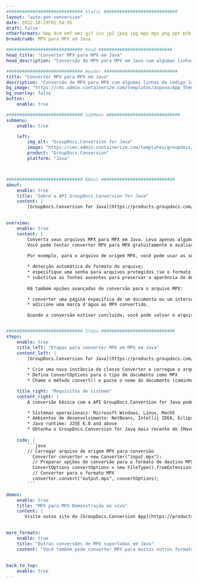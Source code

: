 ```yaml
---
############################# Static ############################
layout: "auto-gen-conversion"
date: 2022-10-29T02:54:55
draft: false
otherformats: bmp dcm emf emz gif ico jp2 jpeg jpg mpp mpx png ppt psb psd svg svgz tga tif tiff webp wmf wmz xer
breadcrumb: MPX para MPX em Java

############################# Head ############################
head_title: "Converter MPX para MPX em Java"
head_description: "Conversão de MPX para MPX em Java com algumas linhas de código. Converta mais de 160 formatos de arquivo usando a API de conversão de documentos do GroupDocs para Java"

############################# Header ############################
title: "Converter MPX para MPX em Java"
description: "Conversão de MPX para MPX com algumas linhas de código Java"
bg_image: "https://cms.admin.containerize.com/templates/aspose/App_Themes/V3/images/bg/header1.png"
bg_overlay: false
button:
    enable: true

############################# SubMenu ############################
submenu:
    enable: true

    left:
        img_alt: "GroupDocs.Conversion for Java"
        image: "https://cms.admin.containerize.com/templates/groupdocs/images/product-logos/90x90-noborder/groupdocs-conversion-java.png"
        product: "GroupDocs.Conversion"
        platform: "Java"



############################# About ############################
about:
    enable: true
    title: "Sobre a API GroupDocs.Conversion for Java"
    content: |
        [GroupDocs.Conversion for Java](https://products.groupdocs.com/conversion/java/) é uma API avançada de conversão de formato de arquivo para conversão entre formatos populares de imagem e documento, como Microsoft Office, OpenDocument, PDF, HTML, e-mail, CAD. e muito mais com apenas algumas linhas de código. A API nativa detecta automaticamente os formatos dos documentos originais e oferece muitas opções para personalizar os documentos convertidos. Juntamente com a função de extrair informações de um documento, ele também suporta o armazenamento em cache dos resultados da conversão para o disco local por padrão. No entanto, qualquer tipo de armazenamento em cache pode ser suportado pela implementação das interfaces apropriadas - Amazon S3, Dropbox, Google Drive, Windows Azure, Reddis ou quaisquer outras.
    

overview:
    enable: true
    content: |
        Converta seus arquivos MPX para MPX em Java. Leva apenas algumas linhas de código Java em qualquer plataforma de sua escolha, como Windows, Linux, macOS.
        Você pode tentar converter MPX para MPX gratuitamente e avaliar a qualidade dos resultados da conversão. Junto com scripts de conversão de arquivo simples, você pode tentar opções mais sofisticadas para carregar o arquivo de origem MPX e armazenar a saída MPX. 
        
        Por exemplo, para o arquivo de origem MPX, você pode usar as seguintes opções de carregamento:

        * detecção automática do formato do arquivo;
        * especifique uma senha para arquivos protegidos (se o formato de arquivo for compatível);
        * substitua as fontes ausentes para preservar a aparência do documento.
        
        Há também opções avançadas de conversão para o arquivo MPX:

        * converter uma página específica de um documento ou um intervalo de páginas;
        * adicione uma marca d'água ao MPX convertido.

        Quando a conversão estiver concluída, você pode salvar o arquivo MPX no caminho do arquivo local ou em qualquer armazenamento de terceiros, como FTP, Amazon S3, Google Drive, Dropbox etc. Observe - para converter MPX para MPX, você não precisa instalar nenhum software adicional, como MS Office, Open Office, Adobe Acrobat Reader etc.


############################# Steps ############################
steps:
    enable: true
    title_left: "Etapas para converter MPX em MPX em Java"
    content_left: |
        [GroupDocs.Conversion for Java](https://products.groupdocs.com/conversion/java/) permite que os desenvolvedores convertam facilmente o arquivo MPX para MPX com algumas linhas de código.
        
        * Crie uma nova instância da classe Converter e carregue o arquivo MPX com o caminho completo
        * Defina ConvertOptions para o tipo de documento como MPX
        * Chame o método convert() e passe o nome do documento (caminho completo) e formato (MPX) como parâmetro

    title_right: "Requisitos de sistema"
    content_right: |
        A conversão básica com a API GroupDocs.Conversion for Java pode ser feita com apenas algumas linhas de código. Nossas APIs são suportadas em todas as principais plataformas e sistemas operacionais. Antes de executar o código abaixo, certifique-se de ter os seguintes pré-requisitos instalados em seu sistema.

        * Sistemas operacionais: Microsoft Windows, Linux, MacOS
        * Ambientes de desenvolvimento: NetBeans, Intellij IDEA, Eclipse, etc.
        * Java runtime: J2SE 6.0 and above
        * Obtenha o GroupDocs.Conversion for Java mais recente de [Maven](https://repository.groupdocs.com/webapp/#/artifacts/browse/tree/General/repo/com/groupdocs/groupdocs-conversion)
         
    code: |
        ```java    
        // Carregar arquivo de origem MPX para conversão
          Converter converter = new Converter("input.mpx");
          // Preparar opções de conversão para o formato de destino MPX
          ConvertOptions convertOptions = new FileType().fromExtension("mpx").getConvertOptions();
          // Converter para o formato MPX
          converter.convert("output.mpx", convertOptions);
        ```

demos:
    enable: true
    title: "MPX para MPX Demonstração ao vivo"
    content: |
       Visite nosso site do [GroupDocs.Conversion App](https://products.groupdocs.app/conversion/family) e experimente a conversão de MPX para MPX agora. A demonstração gratuita tem os seguintes benefícios
          

more_formats:
    enable: true
    title: "Outras conversões de MPX suportadas em Java"
    content: "Você também pode converter MPX para muitos outros formatos de arquivo. Por favor, veja a lista abaixo."
       
       
back_to_top:
    enable: true
---
```

